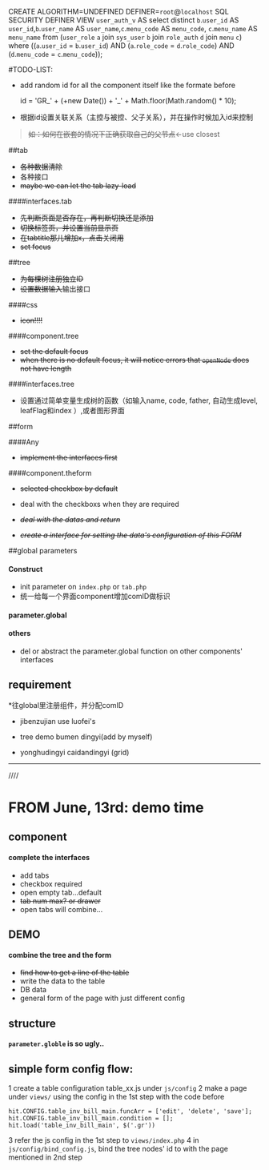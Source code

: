 CREATE ALGORITHM=UNDEFINED DEFINER=`root`@`localhost` SQL SECURITY DEFINER VIEW `user_auth_v` AS select distinct `b`.`user_id` AS `user_id`,`b`.`user_name` AS `user_name`,`c`.`menu_code` AS `menu_code`, `c`.`menu_name` AS `menu_name` from (`user_role` `a` join `sys_user` `b` join `role_auth` `d` join `menu` `c`) where ((`a`.`user_id` = `b`.`user_id`) AND (`a`.`role_code` = `d`.`role_code`) AND (`d`.`menu_code` = `c`.`menu_code`));

#TODO-LIST:

* add random id for all the component itself like the formate before
	
	id = 'GR_' + (+new Date()) + '_' + Math.floor(Math.random() * 10);

* 根据id设置关联关系（主控与被控、父子关系），并在操作时候加入id来控制
> ~~如：如何在嵌套的情况下正确获取自己的父节点~~<-use closest

##tab

* ~~各种数据清除~~
* 各种接口
* ~~maybe we can let the tab lazy-load~~

####interfaces.tab

* ~~先判断页面是否存在，再判断切换还是添加~~
* ~~切换标签页，并设置当前显示页~~
* ~~在tabtitle那儿增加x，点击关闭用~~
* ~~set focus~~


##tree

* ~~为每棵树注册独立ID~~
* ~~设置数据输入~~输出接口

####css

* ~~icon!!!!~~

####component.tree

* ~~set the default focus~~
* ~~when there is no default focus, it will notice errors that `openNode` does not have length~~

####interfaces.tree

* 设置通过简单变量生成树的函数（如输入name, code, father, 自动生成level, leafFlag和index ）,或者图形界面


##form

####Any

* ~~implement the interfaces first~~

####component.theform

* ~~selected checkbox by default~~
* deal with the checkboxs when they are required

* ~~*deal with the datas and return*~~
* ~~*create a interface for setting the data's configuration of this FORM*~~


##global parameters

#### Construct

* init parameter on `index.php` or `tab.php`
* 统一给每一个界面component增加comID做标识

#### parameter.global

#### others

* del or abstract the parameter.global function on other components' interfaces

## requirement

*往global里注册组件，并分配comID

* jibenzujian use luofei's

* tree demo  bumen dingyi(add by myself)

* yonghudingyi  <!-- jiaosedingyi -->  caidandingyi (grid)

----
////

# FROM June, 13rd: demo time

## component
#### complete the interfaces
* add tabs
* checkbox required
* open empty tab...default
* ~~tab num max? or drawer~~
* open tabs will combine...

## DEMO
#### combine the tree and the form
* ~~find how to get a line of the table~~
* write the data to the table
* DB data
* general form of the page with just different config


## structure
#### `parameter.globle` is so ugly..

## simple form config flow:
1 create a table configuration table_xx.js under `js/config`
2 make a page under `views/` using the config in the 1st step with the code before
>
	hit.CONFIG.table_inv_bill_main.funcArr = ['edit', 'delete', 'save'];
	hit.CONFIG.table_inv_bill_main.condition = [];
	hit.load('table_inv_bill_main', $('.gr'))
3 refer the js config in the 1st step to `views/index.php`
4 in `js/config/bind_config.js`, bind the tree nodes' id to with the page mentioned in 2nd step
